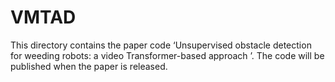 # VMTAD
This directory contains the paper code ‘Unsupervised obstacle detection for weeding robots: a video Transformer-based approach
’. The code will be published when the paper is released.
